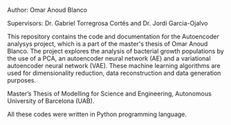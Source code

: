 Author: Omar Anoud Blanco

Supervisors: Dr. Gabriel Torregrosa Cortés and Dr. Jordi Garcia-Ojalvo 

This repository contains the code and documentation for the Autoencoder analysys project, which is a part of the master's thesis of Omar Anoud Blanco. 
The project explores the analysis of bacterial growth populations by the use of a PCA, an autoencoder neural network (AE) and a variational autoencoder neural network (VAE). 
These machine learning algorithms are used for dimensionality reduction, data reconstruction and data generation purposes.

Master’s Thesis of Modelling for Science and Engineering, Autonomous University of Barcelona (UAB).

All these codes were written in Python programming language.

